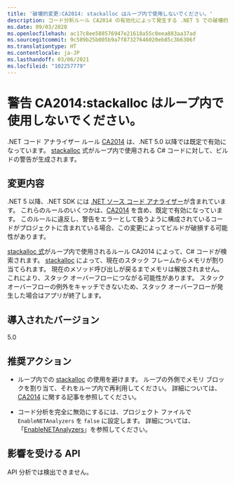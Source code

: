 ```yaml
---
title: '破壊的変更:CA2014: stackalloc はループ内で使用しないでください。'
description: コード分析ルール CA2014 の有効化によって発生する .NET 5 での破壊的変更について学習します。
ms.date: 09/03/2020
ms.openlocfilehash: ac17c8ee588576947e21618a55c0eea883aa37ad
ms.sourcegitcommit: 9c589b25b005b9a7f87327646020eb85c3b6306f
ms.translationtype: HT
ms.contentlocale: ja-JP
ms.lasthandoff: 03/06/2021
ms.locfileid: "102257779"
---
```

# <a name="warning-ca2014-do-not-use-stackalloc-in-loops"></a>警告 CA2014:stackalloc はループ内で使用しないでください。

.NET コード アナライザー ルール [CA2014](/visualstudio/code-quality/ca2014) は、.NET 5.0 以降では既定で有効になっています。 [stackalloc](../../../../csharp/language-reference/operators/stackalloc.md) 式がループ内で使用される C# コードに対して、ビルドの警告が生成されます。

## <a name="change-description"></a>変更内容

.NET 5 以降、.NET SDK には [.NET ソース コード アナライザー](../../../../fundamentals/code-analysis/overview.md)が含まれています。 これらのルールのいくつかは、[CA2014](/visualstudio/code-quality/ca2014) を含め、既定で有効になっています。 このルールに違反し、警告をエラーとして扱うように構成されているコードがプロジェクトに含まれている場合、この変更によってビルドが破損する可能性があります。

[stackalloc 式](../../../../csharp/language-reference/operators/stackalloc.md)がループ内で使用されるルール CA2014 によって、C# コードが検索されます。 [stackalloc](../../../../csharp/language-reference/operators/stackalloc.md) によって、現在のスタック フレームからメモリが割り当てられます。 現在のメソッド呼び出しが戻るまでメモリは解放されません。これにより、スタック オーバーフローにつながる可能性があります。 スタック オーバーフローの例外をキャッチできないため、スタック オーバーフローが発生した場合はアプリが終了します。

## <a name="version-introduced"></a>導入されたバージョン

5.0

## <a name="recommended-action"></a>推奨アクション

- ループ内での [stackalloc](../../../../csharp/language-reference/operators/stackalloc.md) の使用を避けます。 ループの外側でメモリ ブロックを割り当て、それをループ内で再利用してください。 詳細については、[CA2014](/visualstudio/code-quality/ca2014) に関する記事を参照してください。

- コード分析を完全に無効にするには、プロジェクト ファイルで `EnableNETAnalyzers` を `false` に設定します。 詳細については、「[EnableNETAnalyzers](../../../project-sdk/msbuild-props.md#enablenetanalyzers)」を参照してください。

## <a name="affected-apis"></a>影響を受ける API

API 分析では検出できません。

<!--

### Affected APIs

Not detectable via API analysis.

### Category

Code analysis

-->

